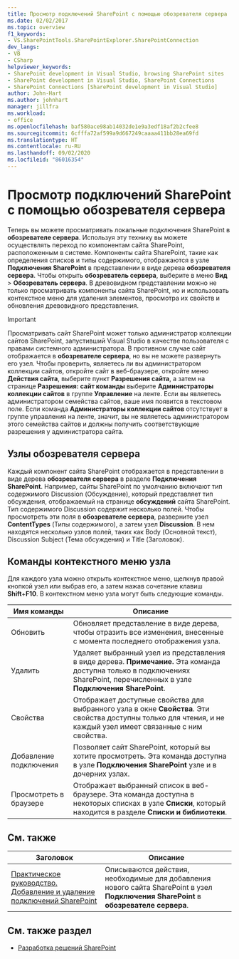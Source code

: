```yaml
---
title: Просмотр подключений SharePoint с помощью обозревателя сервера | Документация Майкрософт
ms.date: 02/02/2017
ms.topic: overview
f1_keywords:
- VS.SharePointTools.SharePointExplorer.SharePointConnection
dev_langs:
- VB
- CSharp
helpviewer_keywords:
- SharePoint development in Visual Studio, browsing SharePoint sites
- SharePoint development in Visual Studio, SharePoint Connections
- SharePoint Connections [SharePoint development in Visual Studio]
author: John-Hart
ms.author: johnhart
manager: jillfra
ms.workload:
- office
ms.openlocfilehash: baf580ace98ab14032de1e9a3edf18af2b2cfee8
ms.sourcegitcommit: 6cfffa72af599a9d667249caaaa411bb28ea69fd
ms.translationtype: HT
ms.contentlocale: ru-RU
ms.lasthandoff: 09/02/2020
ms.locfileid: "86016354"
---
```

# <a name="browse-sharepoint-connections-by-using-server-explorer"></a>Просмотр подключений SharePoint с помощью обозревателя сервера
  Теперь вы можете просматривать локальные подключения SharePoint в **обозревателе сервера**. Используя эту технику вы можете осуществлять переход по компонентам сайта SharePoint, расположенным в системе. Компоненты сайта SharePoint, такие как определения списков и типы содержимого, отображаются в узле **Подключения SharePoint** в представлении в виде дерева **обозревателя сервера**. Чтобы открыть **обозреватель сервера**, выберите в меню **Вид** > **Обозреватель сервера**. В древовидном представлении можно не только просматривать компоненты сайта SharePoint, но и использовать контекстное меню для удаления элементов, просмотра их свойств и обновления древовидного представления.

> [!IMPORTANT]
> Просматривать сайт SharePoint может только администратор коллекции сайтов SharePoint, запустивший Visual Studio в качестве пользователя с правами системного администратора. В противном случае сайт отображается в **обозревателе сервера**, но вы не можете развернуть его узел. Чтобы проверить, являетесь ли вы администратором коллекции сайтов, откройте сайт в веб-браузере, откройте меню **Действия сайта**, выберите пункт **Разрешения сайта**, а затем на странице **Разрешения: сайт команды** выберите **Администраторы коллекции сайтов** в группе **Управление** на ленте. Если вы являетесь администратором семейства сайтов, ваше имя появится в текстовом поле. Если команда **Администраторы коллекции сайтов** отсутствует в группе управления на ленте, значит, вы не являетесь администратором этого семейства сайтов и должны получить соответствующие разрешения у администратора сайта.

## <a name="server-explorer-nodes"></a>Узлы обозревателя сервера
 Каждый компонент сайта SharePoint отображается в представлении в виде дерева **обозревателя сервера** в разделе **Подключения SharePoint**. Например, сайты SharePoint по умолчанию включают тип содержимого Discussion (Обсуждение), который представляет тип обсуждения, отображаемый на странице **обсуждений** сайта SharePoint. Тип содержимого Discussion содержит несколько полей. Чтобы просмотреть эти поля в **обозревателе сервера**, разверните узел **ContentTypes** (Типы содержимого), а затем узел **Discussion**. В нем находятся несколько узлов полей, таких как Body (Основной текст), Discussion Subject (Тема обсуждения) и Title (Заголовок).

## <a name="node-shortcut-menu-commands"></a>Команды контекстного меню узла
 Для каждого узла можно открыть контекстное меню, щелкнув правой кнопкой узел или выбрав его, а затем нажав сочетание клавиш **Shift**+**F10**. В контекстном меню узла могут быть следующие команды.

|Имя команды|Описание|
|------------------|-----------------|
|Обновить|Обновляет представление в виде дерева, чтобы отразить все изменения, внесенные с момента последнего отображения узла.|
|Удалить|Удаляет выбранный узел из представления в виде дерева. **Примечание.**  Эта команда доступна только в подключениях SharePoint, перечисленных в узле **Подключения SharePoint**.|
|Свойства|Отображает доступные свойства для выбранного узла в окне **Свойства**. Эти свойства доступны только для чтения, и не каждый узел имеет связанные с ним свойства.|
|Добавление подключения|Позволяет сайт SharePoint, который вы хотите просмотреть. Эта команда доступна в узле **Подключения SharePoint** узле и в дочерних узлах.|
|Просмотреть в браузере|Отображает выбранный список в веб-браузере. Эта команда доступна в некоторых списках в узле **Списки**, который находится в разделе **Списки и библиотеки**.|

## <a name="related-topics"></a>См. также

|Заголовок|Описание|
|-----------|-----------------|
|[Практическое руководство. Добавление и удаление подключений SharePoint](../sharepoint/how-to-add-or-remove-sharepoint-connections.md)|Описываются действия, необходимые для добавления нового сайта SharePoint в узел **Подключения SharePoint** в **обозревателе сервера**.|

## <a name="see-also"></a>См. также раздел
- [Разработка решений SharePoint](../sharepoint/developing-sharepoint-solutions.md)

